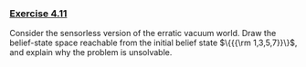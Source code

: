 ### [Exercise 4.11](#vacuum-solvable-exercise)
Consider the sensorless version of the
erratic vacuum world. Draw the belief-state space reachable from the
initial belief state $\{{{\rm 1,3,5,7}}\}$, and explain why the problem
is unsolvable.
